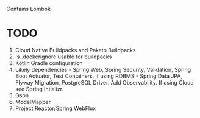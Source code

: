 Contains Lombok 

# TODO

1. Cloud Native Buildpacks and Paketo Buildpacks
2. Is .dockerignore usable for buildpacks
3. Kotlin Gradle configuration
4. Likely dependencies - Spring Web, Spring Security, Validation, Spring Boot Actuator, Test Containers, if using RDBMS - Spring Data JPA, Flyway Migration, PostgreSQL Driver. Add Observability. If using Cloud see Spring Intializr.
5. Gson
6. ModelMapper
7. Project Reactor/Spring WebFlux
